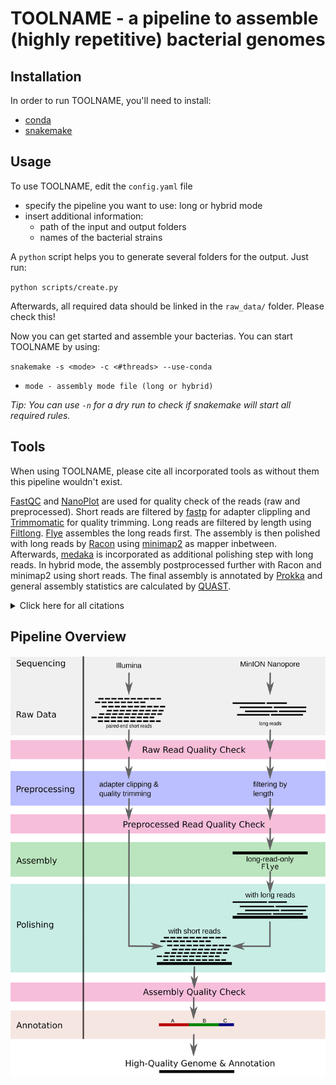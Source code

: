 # TOOLNAME - a pipeline to assemble (highly repetitive) bacterial genomes

## Installation
In order to run TOOLNAME, you'll need to install:
* [conda](https://docs.conda.io/en/latest/)
* [snakemake](https://snakemake.readthedocs.io/en/stable/)

## Usage
To use TOOLNAME, edit the `config.yaml` file
* specify the pipeline you want to use: long or hybrid mode
* insert additional information:
  * path of the input and output folders
  * names of the bacterial strains

A `python` script helps you to generate several folders for the output. Just run:

``python scripts/create.py``

Afterwards, all required data should be linked in the `raw_data/` folder. Please check this!

Now you can get started and assemble your bacterias. You can start TOOLNAME by using:

``snakemake -s <mode> -c <#threads> --use-conda``
* `mode - assembly mode file (long or hybrid)`

*Tip: You can use `-n` for a dry run to check if snakemake will start all required rules.*

## Tools
When using TOOLNAME, please cite all incorporated tools as without them this pipeline wouldn't exist.

[FastQC](http://www.bioinformatics.babraham.ac.uk/projects/fastqc/) and [NanoPlot](https://github.com/wdecoster/NanoPlot) are used for quality check of the reads (raw and preprocessed).
Short reads are filtered by [fastp](https://github.com/OpenGene/fastp) for adapter clippling and [Trimmomatic](https://github.com/usadellab/Trimmomatic) for quality trimming.
Long reads are filtered by length using [Filtlong](https://github.com/rrwick/Filtlong).
[Flye](https://github.com/fenderglass/Flye) assembles the long reads first. The assembly is then polished with long reads by [Racon](https://github.com/isovic/racon) using [minimap2](https://github.com/lh3/minimap2) as mapper inbetween. Afterwards, [medaka](https://github.com/nanoporetech/medaka) is incorporated as additional polishing step with long reads. In hybrid mode, the assembly postprocessed further with Racon and minimap2 using short reads.
The final assembly is annotated by [Prokka](https://github.com/tseemann/prokka) and general assembly statistics are calculated by [QUAST](https://github.com/ablab/quast).


<details>
  <summary>Click here for all citations</summary>

* fastp
  * ``Chen S, Zhou Y, Chen Y, Gu J (2018) fastp: an ultra-fast all-in-one FASTQ preprocessor. Bioinformatics 34(17):i884–i890``

* Trimmomatic
  * ``Bolger AM, Lohse M, Usadel B (2014) Trimmomatic: a flexible trimmer for Illumina sequence data. Bioinformatics 30(15):2114–2120``

* Filtlong
  * ``Wick R (2018) Filtlong. Available: https://github.com/rrwick/Filtlong``

* Flye
  * ``Kolmogorov M, Yuan J, Lin Y, Pevzner PA (2019) Assembly of long, error-prone reads using repeat graphs. Nature Biotechnology 37(5):540–546``

* Racon
  * ``Vaser R, Sovi ́c I, N N, Šiki ́c M (2017) Fast and accurate de novo genome assembly from long uncorrected reads. Genome Research 27:737–746``

* minimap2
  * ``Li H (2018) Minimap2: pairwise alignment for nucleotide sequences. Bioinformatics 34(18):3094–3100``

* medaka
  * ``Ltd. ONT (2018) medaka: Sequence correction provided by ONT Research. Available: https://github.com/nanoporetech/medaka``

* FastQC
  * ``Andrews S, et al. (2012) FastQC (Babraham Institute. Available: https://www.bioinformatics.babraham.ac.uk/projects/fastqc/``

* NanoPlot
  * ``De Coster W, D’Hert S, Schultz DT, Cruts M, Van Broeckhoven C (2018) NanoPack: visualizing and processing long-read sequencing data. Bioinformatics 34(15):2666–2669``

* QUAST
  * ``Gurevich A, Saveliev V, Vyahhi N, Tesler G (2013) QUAST: quality assessment tool for genome assemblies. Bioinformatics 29(8):1072–1075``

* Prokka
  * ``Seemann T (2014) Prokka: rapid prokaryotic genome annotation. Bioinformatics 30(14):2068–2069``
</details>


## Pipeline Overview
![](pic/pipeline.png)